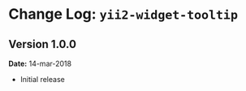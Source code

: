 Change Log: `yii2-widget-tooltip`
=================================

## Version 1.0.0

**Date:** 14-mar-2018

- Initial release
